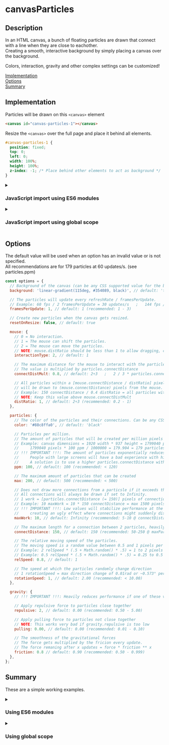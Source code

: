 # canvasParticles

## Description

In an HTML canvas, a bunch of floating particles are drawn that connect with a line when they are close to eachother.<br>
Creating a smooth, interactive background by simply placing a canvas over the background.

Colors, interaction, gravity and other complex settings can be customized!

[Implementation](#implementation)<br>
[Options](#options)<br>
[Summary](#summary)

## Implementation

Particles will be drawn on this `<canvas>` element
```html
<canvas id="canvas-particles-1"></canvas>
```

Resize the `<canvas>` over the full page and place it behind all elements.
```css
#canvas-particles-1 {
  position: fixed;
  top: 0;
  left: 0;
  width: 100%;
  height: 100%;
  z-index: -1; /* Place behind other elements to act as background */
}
```
<details>
  <summary><h3>JavaScript import using ES6 modules</h3></summary>

  Be aware that using ES6 modules is only possible when running the application on a (local) server.<br>
  [Same Origin Policy](https://developer.mozilla.org/en-US/docs/Web/Security/Same-origin_policy)


  Add a `<script>` element in the `<head>` to import *initParticles.mjs*.
  ```html
  <head>
    <script src="./initParticles.mjs" type="module"></script>
  </head>
  ```
  which imports *canvasParticles.mjs* and then invokes the `canvasParticles()` function.<br>
  Inside *initParticles.mjs*:
  ```js
  import { canvasParticles } from "./canvasParticles.mjs"; // Import canvasParticles.mjs
  
  // Initialization
  const selector = "#canvas-particles-1"; // Query Selector for the canvas
  const options = {}; // See options
  canvasParticles(selector, options); // Invocation
  ```
</details>

<details>
  <summary><h3>JavaScript import using global scope</h3></summary>
  
  Add a `<script>` element in the `<head>` to import the *canvasParticles.js* file.<br>
  ```html
  <head>
    <script src="./canvasParticles.js"></script>
  </head>
  ```

  Add an inline `<script>` element **at the very bottom of the `<body>`** that invokes the `canvasParticles()` function.
  ```html
  <body>
    ...

    <script>
      // Initialization
      const selector = "#canvas-particles-1"; // Query Selector for the canvas
      const options = {}; // See options
      canvasParticles(selector, options); // Invocation
    </script>
  </body>
  ```
</details>

## Options

The default value will be used when an option has an invalid value or is not specified.<br>
All recommendations are for 179 particles at 60 updates/s. (see particles.ppm)

```js
const options = {
  // Background of the canvas (can be any CSS supported value for the background property).
  background: 'linear-gradient(115deg, #354089, black)', // default: 'transparent'

  // The particles will update every refreshRate / framesPerUpdate.
  // Example: 60 fps / 2 framesPerUpdate = 30 updates/s   ;   144 fps / 3 framesPerUpdate = 48 updates/s
  framesPerUpdate: 1, // default: 1 (recommended: 1 - 3)

  // Create new particles when the canvas gets resized.
  resetOnResize: false, // default: true

  mouse: {
    // 0 = No interaction.
    // 1 = The mouse can shift the particles.
    // 2 = The mouse can move the particles.
    // NOTE: mouse.distRatio should be less than 1 to allow dragging, closer to 0 is easier to drag
    interactionType: 2, // default: 1

    // The maximum distance for the mouse to interact with the particles.
    // The value is multiplied by particles.connectDistance
    connectDistMult: 0.8, // default: 2÷3   ;   2 / 3 * particles.connectDistance (= 150) = 100 pixels

    // All particles within a [mouse.connectDistance / distRatio] pixel radius from the mouse
    // will be drawn to (mouse.connectDistance) pixels from the mouse.
    // Example: 150 connectDistance / 0.4 distRatio = all particles within a 375 pixel radius
    // NOTE: Keep this value above mouse.connectDistMult
    distRatio: 1, // default: 2÷3 (recommended: 0.2 - 1)
  },

  particles: {
    // The color of the particles and their connections. Can be any CSS supported color format.
    color: '#88c8ffa0', // default: 'black'

    // Particles per million.
    // The amount of particles that will be created per million pixels the canvas covers (width * height).
    // Example: canvas dimensions = 1920 width * 937 height = 1799040 pixels
    //     1799040 pixels * 100 ppm / 1000000 = 179.904 = 179 particles
    // !!! IMPORTANT !!!: The amount of particles exponentially reduces performance.
    //     People with large screens will have a bad experience with high values.
    //     A solution is to use a higher particles.connectDistance with less particles.
    ppm: 100, // default: 100 (recommended: < 120)

    // The maximum amount of particles that can be created
    max: 200, // default: 500 (recommended: < 500)

    // Does not draw more connections from a particsle if it exceeds the max amount of work.
    // All connections will always be drawn if set to Infinity.
    // 1 work = [particles.connectDistance (= 150)] pixels of connection (or one line of 150 pixels).
    // Example: 10 maxWork = 10 * 150 connectDistance = max 1500 pixels of connections drawn per particle
    // !!! IMPORTANT !!!: Low values will stabilize performance at the cost of
    //     creating an ugly effect where connections might suddenly dissapear / reappear
    maxWork: 10, // default: Infinity (recommended: 5-10 @ connectDistance = 150 & maxParticles = 250)

    // The maximum length for a connection between 2 particles, heavily affects performance
    connectDistance: 150, // default: 150 (recommended: 50-250 @ maxParticles = 250)

    // The relative moving speed of the particles.
    // The moving speed is a random value between 0.5 and 1 pixels per update.
    // Example: 2 relSpeed * (.5 + Math.random() * .5) = 1 to 2 pixels per update
    // Example: 0.5 relSpeed * (.5 + Math.random() * .5) = 0.25 to 0.5 pixels per update
    relSpeed: 0.8, // default: 1

    // The speed at which the particles randomly change direction
    // 1 rotationSpeed = max direction change of 0.01rad or ~0.573° per update
    rotationSpeed: 1, // default: 2.00 (recommended: < 10.00)
  },

  gravity: {
    // !!! IMPORTANT !!!: Heavily reduces performance if one of these value is not 0

    // Apply repulsive force to particles close together
    repulsive: 2, // default: 0.00 (recommended: 0.50 - 5.00)

    // Apply pulling force to particles not close together
    // NOTE: This works very bad if gravity.repulsive is too low
    pulling: 0.00, // default: 0.00 (recommended: 0.01 - 0.10)

    // The smoothness of the gravitational forces
    // The force gets multiplied by the fricion every update.
    // The force remaning after x updates = force * friction ** x
    friction: 0.8 // default: 0.90 (recommended: 0.50 - 0.999)
  },
};
```

## Summary

These are a simple working examples.

<details>
  <summary><h3>Using ES6 modules</h3></summary>

  Be aware that using ES6 modules is only possible when running the application on a (local) server.<br>
  [Same Origin Policy](https://developer.mozilla.org/en-US/docs/Web/Security/Same-origin_policy)

  ```html
  <html lang="en">
    
  <head>
    <meta charset="utf-8">
    <title>Canvas Particles</title>

    <script src="./initParticles.mjs" type="module"></script>

    <style>
      #canvas-particles-1 {
        position: absolute;
        width: 100%;
        height: 100%;
        z-index: -1;
      }
    </style>
  </head>
    
  <body>
    <canvas id="canvas-particles-1"></canvas>
  </body>

  </html>
  ```
</details>

<details>
  <summary><h3>Using global scope</h3></summary>

  ```html
  <!DOCTYPE html>
  <html lang="en">

  <head>
    <title>Canvas Particles</title>
    <meta charset="utf-8">

    <script src="./canvasParticles.js"></script>

    <style>
      #canvas-particles-1 {
        position: absolute;
        width: 100%;
        height: 100%;
        z-index: -1;
      }
    </style>
  </head>
    
  <body>
    <canvas id="canvas-particles-1"></canvas>
    
    <script>
      const selector = '#canvas-particles-1'; // Query selector for the canvas
      const options = { 
        background: 'hsl(125, 42%, 35%)',

        mouse: {
          interactionType: 2,
        },

        particles: {
          color: 'rgba(150, 255, 105, 0.95)',
          max: 200,
          maxWork: 10,
        },
      };
      canvasParticles(selector, options);
    </script>
  </body>

  </html>
  ```
</details>

